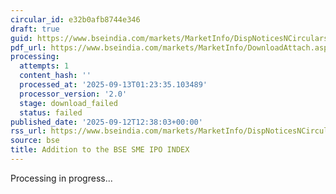 ```yaml
---
circular_id: e32b0afb8744e346
draft: true
guid: https://www.bseindia.com/markets/MarketInfo/DispNoticesNCirculars.aspx?Noticeid={35268786-8815-4B01-9653-BF5DC52E68E6}&noticeno=20250912-85&dt=09/12/2025&icount=85&totcount=103&flag=0
pdf_url: https://www.bseindia.com/markets/MarketInfo/DownloadAttach.aspx?id=20250912-85&attachedId=
processing:
  attempts: 1
  content_hash: ''
  processed_at: '2025-09-13T01:23:35.103489'
  processor_version: '2.0'
  stage: download_failed
  status: failed
published_date: '2025-09-12T12:38:03+00:00'
rss_url: https://www.bseindia.com/markets/MarketInfo/DispNoticesNCirculars.aspx?Noticeid={35268786-8815-4B01-9653-BF5DC52E68E6}&noticeno=20250912-85&dt=09/12/2025&icount=85&totcount=103&flag=0
source: bse
title: Addition to the BSE SME IPO INDEX
---
```


Processing in progress...